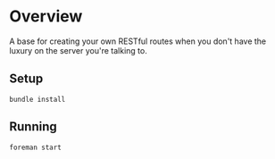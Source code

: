 # Overview

A base for creating your own RESTful routes when you don't have the luxury on the server you're talking to.


## Setup

`bundle install`

## Running

`foreman start`
